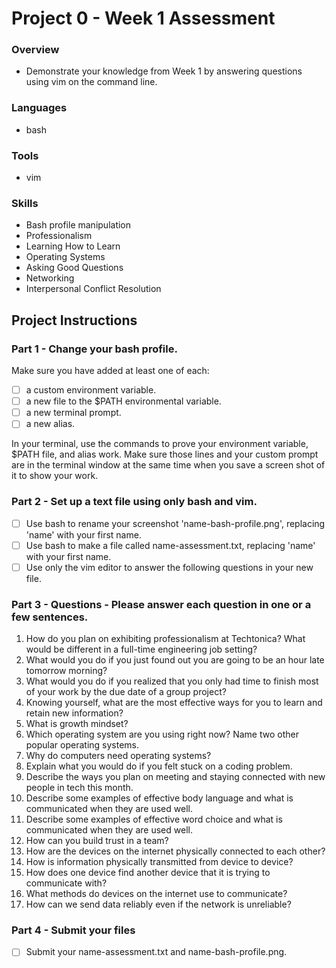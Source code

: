 # Project 0 - Week 1 Assessment

### Overview
- Demonstrate your knowledge from Week 1 by answering questions using vim on the command line. 

### Languages
- bash

### Tools
- vim

### Skills
- Bash profile manipulation
- Professionalism
- Learning How to Learn
- Operating Systems
- Asking Good Questions
- Networking
- Interpersonal Conflict Resolution

## Project Instructions  

### Part 1 - Change your bash profile.
Make sure you have added at least one of each: 
- [ ] a custom environment variable.
- [ ] a new file to the $PATH environmental variable.
- [ ] a new terminal prompt.
- [ ] a new alias.

In your terminal, use the commands to prove your environment variable, $PATH file, and alias work.  Make sure those lines and your custom prompt are in the terminal window at the same time when you save a screen shot of it to show your work. 


### Part 2 - Set up a text file using only bash and vim.
- [ ] Use bash to rename your screenshot 'name-bash-profile.png', replacing 'name' with your first name.
- [ ] Use bash to make a file called name-assessment.txt, replacing 'name' with your first name.
- [ ] Use only the vim editor to answer the following questions in your new file.

### Part 3 - Questions - Please answer each question in one or a few sentences.
 1. How do you plan on exhibiting professionalism at Techtonica?  What would be different in a full-time engineering job setting?
 2. What would you do if you just found out you are going to be an hour late tomorrow morning?
 3. What would you do if you realized that you only had time to finish most of your work by the due date of a group project?
 4. Knowing yourself, what are the most effective ways for you to learn and retain new information?
 5. What is growth mindset?
 6. Which operating system are you using right now?  Name two other popular operating systems.
 7. Why do computers need operating systems?
 8. Explain what you would do if you felt stuck on a coding problem.
 9. Describe the ways you plan on meeting and staying connected with new people in tech this month.
10. Describe some examples of effective body language and what is communicated when they are used well.
11. Describe some examples of effective word choice and what is communicated when they are used well.
12. How can you build trust in a team?
13. How are the devices on the internet physically connected to each other?
14. How is information physically transmitted from device to device?
15. How does one device find another device that it is trying to communicate with?
16. What methods do devices on the internet use to communicate?
17. How can we send data reliably even if the network is unreliable?

### Part 4 - Submit your files
- [ ] Submit your name-assessment.txt and name-bash-profile.png.

